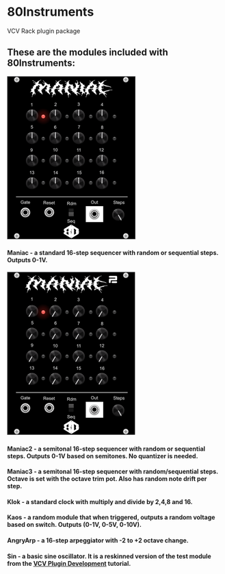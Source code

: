 # 80Instruments
VCV Rack plugin package

## These are the modules included with 80Instruments:
![Maniac](https://github.com/AydeeEighty/80Instruments/blob/master/images/maniac.png?raw=true)
#### Maniac - a standard 16-step sequencer with random or sequential steps.  Outputs 0-1V.
![Maniac2](https://github.com/AydeeEighty/80Instruments/blob/master/images/maniac2.png?raw=true)
#### Maniac2 - a semitonal 16-step sequencer with random or sequential steps. Outputs 0-1V based on semitones.  No quantizer is needed.
#### Maniac3 - a semitonal 16-step sequencer with random/sequential steps.  Octave is set with the octave trim pot.  Also has random note drift per step.
#### Klok - a standard clock with multiply and divide by 2,4,8 and 16.
#### Kaos - a random module that when triggered, outputs a random voltage based on switch. Outputs (0-1V, 0-5V, 0-10V).
#### AngryArp - a 16-step arpeggiator with -2 to +2 octave change.
#### Sin - a basic sine oscillator.  It is a reskinned version of the test module from the [VCV Plugin Development](https://vcvrack.com/manual/PluginDevelopmentTutorial) tutorial.

